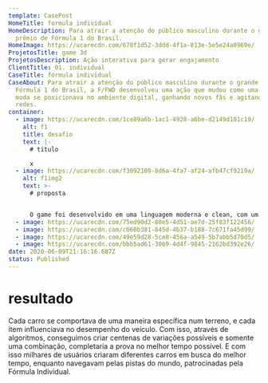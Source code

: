 ```yaml
---
template: CasePost
HomeTitle: formula individual
HomeDescription: Para atrair a atenção do público masculino durante o grande
  prêmio de Fórmula 1 do Brasil.
HomeImage: https://ucarecdn.com/670f1d52-3ddd-4f1a-813e-5e5e24a0969e/
ProjetosTitle: game 3d
ProjetosDescription: Ação interativa para gerar engajamento
ClientTitle: 01. individual
CaseTitle: fórmula individual
CaseAbout: Para atrair a atenção do público masculino durante o grande prêmio de
  Fórmula 1 do Brasil, a F/FWD desenvolveu uma ação que mudou como uma marca de
  moda se posicionava no ambiente digital, ganhando novos fãs e agitando as
  redes.
container:
  - image: https://ucarecdn.com/1ce89a6b-1ac1-4928-a6be-d2149d101c19/
    alt: f1
    title: desafio
    text: |-
      # titulo

      x
  - image: https://ucarecdn.com/f3092109-8d6a-4fa7-af24-afb47cf9219a/
    alt: f1img2
    text: >-
      # proposta


      O game foi desenvolvido em uma linguagem moderna e clean, com um conceito "low poly" e um design refinado. Foram re-criadas 5 grandes cidades do mundo, cada uma com diferentes características geográficas. O conceito do game desafiava o usuário a montar um carro específico, com inúmeras variáveis como pneu, combustivel e outros acessórios.
  - image: https://ucarecdn.com/75ed90d2-80e5-4d51-ae7d-25f83f122456/
  - image: https://ucarecdn.com/c060b381-845d-4b37-b188-7c671fa45d99/
  - image: https://ucarecdn.com/49e59d28-5ce8-456a-a549-5b7abb5d70d5/
  - image: https://ucarecdn.com/bbb5ad61-3069-4d4f-9845-2162bd392e26/
date: 2020-06-09T21:16:16.687Z
status: Published
---
```

# resultado

Cada carro se comportava de uma maneira específica num terreno, e cada item influenciava no desempenho do veículo. Com isso, através de algoritmos, conseguimos criar centenas de variações possíveis e somente uma combinação, completaria a prova no melhor tempo possível. E com isso milhares de usuários criaram diferentes carros em busca do melhor tempo, enquanto navegavam pelas pistas do mundo, patrocinadas pela Fórmula Individual.